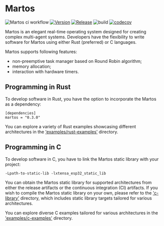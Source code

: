 # Martos
![Martos ci workflow](https://github.com/IvanArkhipov1999/Martos/actions/workflows/rust.yml/badge.svg)
[![Version](https://img.shields.io/crates/v/martos.svg)](https://crates.io/crates/martos)
[![Release](https://img.shields.io/github/v/release/IvanArkhipov1999/Martos)](https://github.com/IvanArkhipov1999/Martos/releases)
![build](https://github.com/Azernem/Task-manager-and-timer/workflows/build/badge.svg)
[![codecov](https://codecov.io/gh/Azernem/Task-manager-and-timer/branch/main/graph/badge.svg?token=SLIHSUWHT2)](https://codecov.io/gh/Azernem/Task-manager-and-timer)

Martos is an elegant real-time operating system designed for creating complex multi-agent systems. 
Developers have the flexibility to write software for Martos using either Rust (preferred) or C languages.

Martos supports following features:
- non-preemptive task manager based on Round Robin algorithm;
- memory allocation;
- interaction with hardware timers.

## Programming in Rust
To develop software in Rust, you have the option to incorporate the Martos as a dependency:
```
[dependencies]
martos = "0.3.0"
```

You can explore a variety of Rust examples showcasing different architectures in the ['examples/rust-examples'](https://github.com/IvanArkhipov1999/Martos/tree/main/examples/rust-examples) directory.

## Programming in C
To develop software in C, you have to link the Martos static library with your project:
```
-Lpath-to-static-lib -lxtensa_esp32_static_lib
```

You can obtain the Martos static library for supported architectures from either the release artifacts or the continuous integration (CI) artifacts.
If you wish to compile the Martos static library on your own, please refer to the ['c-library'](https://github.com/IvanArkhipov1999/Martos/tree/main/c-library) directory, 
which includes static library targets tailored for various architectures.

You can explore diverse C examples tailored for various architectures in the ['examples/c-examples'](https://github.com/IvanArkhipov1999/Martos/tree/main/examples/c-examples) directory.
